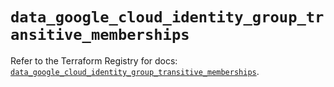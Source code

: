 # `data_google_cloud_identity_group_transitive_memberships`

Refer to the Terraform Registry for docs: [`data_google_cloud_identity_group_transitive_memberships`](https://registry.terraform.io/providers/hashicorp/google-beta/6.49.3/docs/data-sources/google_cloud_identity_group_transitive_memberships).
